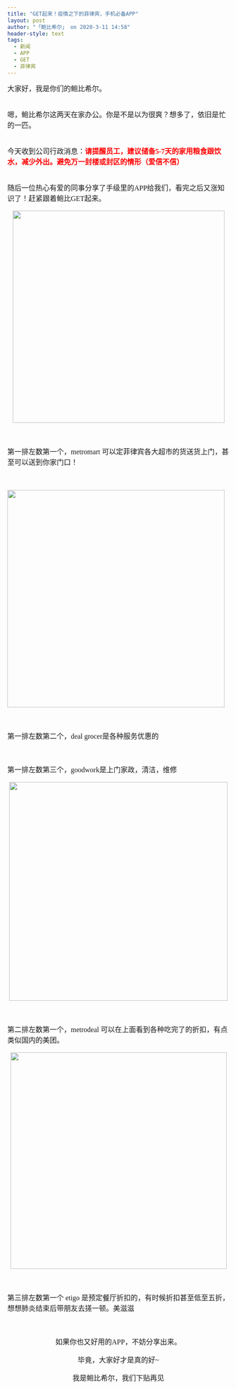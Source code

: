```yaml
---
title: "GET起来！疫情之下的菲律宾，手机必备APP"
layout: post
author: "「鲍比希尔」 on 2020-3-11 14:58"
header-style: text
tags:
  - 新闻
  - APP
  - GET
  - 菲律宾
---
```


<head></head>
<body>
 <font face="微软雅黑"><font size="3">大家好，我是你们的鲍比希尔。</font></font>
 <br> 
 <font face="微软雅黑"><font size="3"><br> </font></font>
 <br> 
 <font face="微软雅黑"><font size="3">嗯，鲍比希尔这两天在家办公。你是不是以为很爽？想多了，依旧是忙的一匹。</font></font>
 <br> 
 <font face="微软雅黑"><font size="3"><br> </font></font>
 <br> 
 <font face="微软雅黑"><font size="3">今天收到公司行政消息：<font color="#ff0000"><strong>请提醒员工，建议储备5-7天的家用粮食跟饮水，减少外出。避免万一封楼或封区的情形（爱信不信）</strong></font></font></font>
 <br> 
 <font face="微软雅黑"><font size="3"><br> </font></font>
 <br> 
 <font face="微软雅黑"><font size="3">随后一位热心有爱的同事分享了手级里的APP给我们，看完之后又涨知识了！赶紧跟着鲍比GET起来。</font></font>
 <br> 
 <br> 
 <div align="center"> 
  <font face="微软雅黑"><font size="3"> 
    <ignore_js_op> 
     <img aid="1340855" src="https://bbs.boniu123.cc/data/attachment/forum/202003/11/144458lpn2fcxt2nt222m2.png" zoomfile="data/attachment/forum/202003/11/144458lpn2fcxt2nt222m2.png" file="data/attachment/forum/202003/11/144458lpn2fcxt2nt222m2.png" width="481" inpost="1"> 
     <div class="tip tip_4 aimg_tip" id="aimg_1340855_menu" style="position: absolute; display: none" disautofocus="true"> 
      <div class="xs0"> 
       <p><strong>2.png</strong> <em class="xg1">(224.01 KB, 下载次数: 0)</em></p> 
       <p> <a href="forum.php?mod=attachment&amp;aid=MTM0MDg1NXw1NTYwMmFhNXwxNTgzOTEwMDA0fDB8NTc3OTg3&amp;nothumb=yes" target="_blank">下载附件</a> &nbsp;<a href="javascript:;" onclick="showWindow(this.id, this.getAttribute('url'), 'get', 0);" id="savephoto_1340855" url="home.php?mod=spacecp&amp;ac=album&amp;op=saveforumphoto&amp;aid=1340855&amp;handlekey=savephoto_1340855">保存到相册</a> </p> 
       <p class="xg1 y"><span title="2020-3-11 14:44">15&nbsp;分钟前</span> 上传</p> 
      </div> 
      <div class="tip_horn"></div> 
     </div> 
    </ignore_js_op> </font></font> 
 </div>
 <br> 
 <div align="center"> 
  <font face="微软雅黑"><font size="3"><br> </font></font> 
 </div>
 <br> 
 <div align="left"> 
  <font face="微软雅黑"><font size="3">第一排左数第一个，metromart 可以定菲律宾各大超市的货送货上门，甚至可以送到你家门口！</font></font> 
 </div>
 <br> 
 <div align="left"> 
  <font face="微软雅黑"><font size="3"><br> </font></font> 
 </div>
 <br> 
 <div align="left"> 
  <font face="微软雅黑"><font size="3"> 
    <ignore_js_op> 
     <img aid="1340858" src="https://bbs.boniu123.cc/data/attachment/forum/202003/11/145043p27rybvbaegraony.png" zoomfile="data/attachment/forum/202003/11/145043p27rybvbaegraony.png" file="data/attachment/forum/202003/11/145043p27rybvbaegraony.png" width="493" inpost="1"> 
     <div class="tip tip_4 aimg_tip" id="aimg_1340858_menu" style="position: absolute; display: none" disautofocus="true"> 
      <div class="xs0"> 
       <p><strong>5.png</strong> <em class="xg1">(369.64 KB, 下载次数: 0)</em></p> 
       <p> <a href="forum.php?mod=attachment&amp;aid=MTM0MDg1OHw4MzlmMWJmYXwxNTgzOTEwMDA0fDB8NTc3OTg3&amp;nothumb=yes" target="_blank">下载附件</a> &nbsp;<a href="javascript:;" onclick="showWindow(this.id, this.getAttribute('url'), 'get', 0);" id="savephoto_1340858" url="home.php?mod=spacecp&amp;ac=album&amp;op=saveforumphoto&amp;aid=1340858&amp;handlekey=savephoto_1340858">保存到相册</a> </p> 
       <p class="xg1 y"><span title="2020-3-11 14:50">9&nbsp;分钟前</span> 上传</p> 
      </div> 
      <div class="tip_horn"></div> 
     </div> 
    </ignore_js_op> </font></font> 
 </div>
 <br> 
 <div align="left"> 
  <font face="微软雅黑"><font size="3"><br> </font></font> 
 </div>
 <br> 
 <div align="left"> 
  <font face="微软雅黑"><font size="3">第一排左数第二个，deal grocer是各种服务优惠的</font></font> 
 </div>
 <br> 
 <div align="left"> 
  <font face="微软雅黑"><font size="3"><br> </font></font> 
 </div>
 <br> 
 <div align="left"> 
  <font face="微软雅黑"><font size="3">第一排左数第三个，goodwork是上门家政，清洁，维修</font></font> 
 </div>
 <br> 
 <div align="center"> 
  <font face="微软雅黑"><font size="3"> 
    <ignore_js_op> 
     <img aid="1340856" src="https://bbs.boniu123.cc/data/attachment/forum/202003/11/144621bcudgxnwb3t8zdvv.png" zoomfile="data/attachment/forum/202003/11/144621bcudgxnwb3t8zdvv.png" file="data/attachment/forum/202003/11/144621bcudgxnwb3t8zdvv.png" width="496" inpost="1"> 
     <div class="tip tip_4 aimg_tip" id="aimg_1340856_menu" style="position: absolute; display: none" disautofocus="true"> 
      <div class="xs0"> 
       <p><strong>3.png</strong> <em class="xg1">(250.81 KB, 下载次数: 0)</em></p> 
       <p> <a href="forum.php?mod=attachment&amp;aid=MTM0MDg1NnxhYzkyNGQwZXwxNTgzOTEwMDA0fDB8NTc3OTg3&amp;nothumb=yes" target="_blank">下载附件</a> &nbsp;<a href="javascript:;" onclick="showWindow(this.id, this.getAttribute('url'), 'get', 0);" id="savephoto_1340856" url="home.php?mod=spacecp&amp;ac=album&amp;op=saveforumphoto&amp;aid=1340856&amp;handlekey=savephoto_1340856">保存到相册</a> </p> 
       <p class="xg1 y"><span title="2020-3-11 14:46">13&nbsp;分钟前</span> 上传</p> 
      </div> 
      <div class="tip_horn"></div> 
     </div> 
    </ignore_js_op> </font></font> 
 </div>
 <br> 
 <div align="left"> 
  <font face="微软雅黑"><font size="3"><br> </font></font> 
 </div>
 <br> 
 <div align="left"> 
  <font face="微软雅黑"><font size="3">第二排左数第一个，metrodeal 可以在上面看到各种吃完了的折扣，有点类似国内的美团。</font></font> 
 </div>
 <br> 
 <div align="center"> 
  <font face="微软雅黑"><font size="3"> 
    <ignore_js_op> 
     <img aid="1340857" src="https://bbs.boniu123.cc/data/attachment/forum/202003/11/144746ksukjuaddehuu3st.png" zoomfile="data/attachment/forum/202003/11/144746ksukjuaddehuu3st.png" file="data/attachment/forum/202003/11/144746ksukjuaddehuu3st.png" width="491" inpost="1"> 
     <div class="tip tip_4 aimg_tip" id="aimg_1340857_menu" style="position: absolute; display: none" disautofocus="true"> 
      <div class="xs0"> 
       <p><strong>4.png</strong> <em class="xg1">(715.09 KB, 下载次数: 0)</em></p> 
       <p> <a href="forum.php?mod=attachment&amp;aid=MTM0MDg1N3xlOTYxMTdlOHwxNTgzOTEwMDA0fDB8NTc3OTg3&amp;nothumb=yes" target="_blank">下载附件</a> &nbsp;<a href="javascript:;" onclick="showWindow(this.id, this.getAttribute('url'), 'get', 0);" id="savephoto_1340857" url="home.php?mod=spacecp&amp;ac=album&amp;op=saveforumphoto&amp;aid=1340857&amp;handlekey=savephoto_1340857">保存到相册</a> </p> 
       <p class="xg1 y"><span title="2020-3-11 14:47">12&nbsp;分钟前</span> 上传</p> 
      </div> 
      <div class="tip_horn"></div> 
     </div> 
    </ignore_js_op> </font></font> 
 </div>
 <br> 
 <div align="left"> 
  <font face="微软雅黑"><font size="3"><br> </font></font> 
 </div>
 <br> 
 <div align="left"> 
  <font face="微软雅黑"><font size="3">第三排左数第一个 etigo 是预定餐厅折扣的，有时候折扣甚至低至五折，想想肺炎结束后带朋友去搓一顿。美滋滋</font></font> 
 </div>
 <br> 
 <div align="center"> 
  <font face="微软雅黑"><font size="3"><br> </font></font> 
 </div>
 <br> 
 <div align="center"> 
  <font face="微软雅黑"><font size="3">如果你也又好用的APP，不妨分享出来。</font></font> 
 </div>
 <br> 
 <div align="center"> 
  <font face="微软雅黑"><font size="3">毕竟，大家好才是真的好~</font></font> 
 </div>
 <br> 
 <div align="center"> 
  <font face="微软雅黑"><font size="3">我是鲍比希尔，我们下贴再见</font></font> 
 </div>
 <br>
</body>


